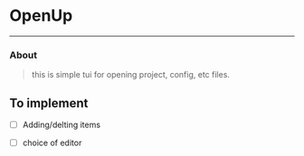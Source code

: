 # OpenUp
___

### About
> this is simple tui for opening project, config, etc files. 


## To implement

- [ ] Adding/delting items
- [ ] choice of editor

